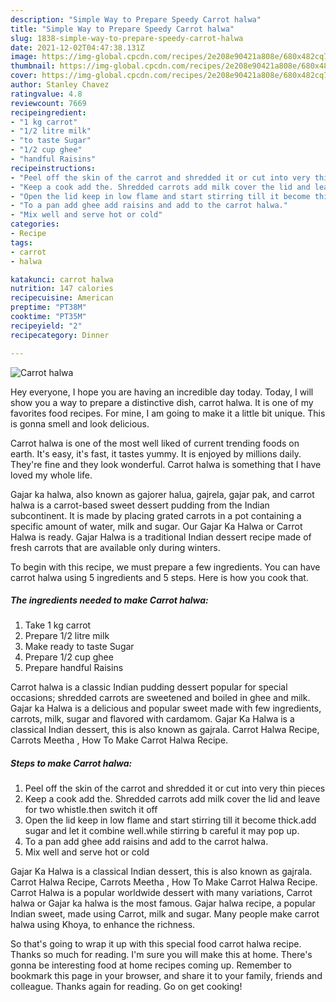 ```yaml
---
description: "Simple Way to Prepare Speedy Carrot halwa"
title: "Simple Way to Prepare Speedy Carrot halwa"
slug: 1838-simple-way-to-prepare-speedy-carrot-halwa
date: 2021-12-02T04:47:38.131Z
image: https://img-global.cpcdn.com/recipes/2e208e90421a808e/680x482cq70/carrot-halwa-recipe-main-photo.jpg
thumbnail: https://img-global.cpcdn.com/recipes/2e208e90421a808e/680x482cq70/carrot-halwa-recipe-main-photo.jpg
cover: https://img-global.cpcdn.com/recipes/2e208e90421a808e/680x482cq70/carrot-halwa-recipe-main-photo.jpg
author: Stanley Chavez
ratingvalue: 4.8
reviewcount: 7669
recipeingredient:
- "1 kg carrot"
- "1/2 litre milk"
- "to taste Sugar"
- "1/2 cup ghee"
- "handful Raisins"
recipeinstructions:
- "Peel off the skin of the carrot and shredded it or cut into very thin pieces"
- "Keep a cook add the. Shredded carrots add milk cover the lid and leave for two whistle.then switch it off"
- "Open the lid keep in low flame and start stirring till it become thick.add sugar and let it combine well.while stirring b careful it may pop up."
- "To a pan add ghee add raisins and add to the carrot halwa."
- "Mix well and serve hot or cold"
categories:
- Recipe
tags:
- carrot
- halwa

katakunci: carrot halwa 
nutrition: 147 calories
recipecuisine: American
preptime: "PT38M"
cooktime: "PT35M"
recipeyield: "2"
recipecategory: Dinner

---
```



![Carrot halwa](https://img-global.cpcdn.com/recipes/2e208e90421a808e/680x482cq70/carrot-halwa-recipe-main-photo.jpg)

Hey everyone, I hope you are having an incredible day today. Today, I will show you a way to prepare a distinctive dish, carrot halwa. It is one of my favorites food recipes. For mine, I am going to make it a little bit unique. This is gonna smell and look delicious.

Carrot halwa is one of the most well liked of current trending foods on earth. It's easy, it's fast, it tastes yummy. It is enjoyed by millions daily. They're fine and they look wonderful. Carrot halwa is something that I have loved my whole life.

Gajar ka halwa, also known as gajorer halua, gajrela, gajar pak, and carrot halwa is a carrot-based sweet dessert pudding from the Indian subcontinent. It is made by placing grated carrots in a pot containing a specific amount of water, milk and sugar. Our Gajar Ka Halwa or Carrot Halwa is ready. Gajar Halwa is a traditional Indian dessert recipe made of fresh carrots that are available only during winters.


To begin with this recipe, we must prepare a few ingredients. You can have carrot halwa using 5 ingredients and 5 steps. Here is how you cook that.

<!--inarticleads1-->

##### The ingredients needed to make Carrot halwa:

1. Take 1 kg carrot
1. Prepare 1/2 litre milk
1. Make ready to taste Sugar
1. Prepare 1/2 cup ghee
1. Prepare handful Raisins


Carrot halwa is a classic Indian pudding dessert popular for special occasions; shredded carrots are sweetened and boiled in ghee and milk. Gajar ka Halwa is a delicious and popular sweet made with few ingredients, carrots, milk, sugar and flavored with cardamom. Gajar Ka Halwa is a classical Indian dessert, this is also known as gajrala. Carrot Halwa Recipe, Carrots Meetha , How To Make Carrot Halwa Recipe. 

<!--inarticleads2-->

##### Steps to make Carrot halwa:

1. Peel off the skin of the carrot and shredded it or cut into very thin pieces
1. Keep a cook add the. Shredded carrots add milk cover the lid and leave for two whistle.then switch it off
1. Open the lid keep in low flame and start stirring till it become thick.add sugar and let it combine well.while stirring b careful it may pop up.
1. To a pan add ghee add raisins and add to the carrot halwa.
1. Mix well and serve hot or cold


Gajar Ka Halwa is a classical Indian dessert, this is also known as gajrala. Carrot Halwa Recipe, Carrots Meetha , How To Make Carrot Halwa Recipe. Carrot Halwa is a popular worldwide dessert with many variations, Carrot halwa or Gajar ka halwa is the most famous. Gajar halwa recipe, a popular Indian sweet, made using Carrot, milk and sugar. Many people make carrot halwa using Khoya, to enhance the richness. 

So that's going to wrap it up with this special food carrot halwa recipe. Thanks so much for reading. I'm sure you will make this at home. There's gonna be interesting food at home recipes coming up. Remember to bookmark this page in your browser, and share it to your family, friends and colleague. Thanks again for reading. Go on get cooking!
